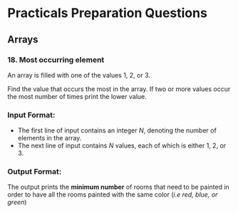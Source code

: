 # Practicals Preparation Questions
## **Arrays**


### $18.$ Most occurring element

An array is filled with one of the values 1, 2, or 3.

Find the value that occurs the most in the array.
If two or more values occur the most number of times print the lower value.

### **Input Format:**
  - The first line of input contains an integer $N$, denoting the number of elements in the array.
  - The next line of input contains $N$ values, each of which is either 1, 2, or 3.

### **Output Format:**
The output prints the **minimum number** of rooms that need to be painted in order to have all the rooms painted with the same color (*i.e red, blue, or green*)
